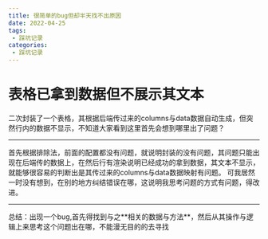 ```yaml
---
title: 很简单的bug但却半天找不出原因
date: 2022-04-25
tags:
 - 踩坑记录
categories:
 - 踩坑记录
---
```


# 表格已拿到数据但不展示其文本
二次封装了一个表格，其根据后端传过来的columns与data数据自动生成，但突然行内的数据不显示，不知道大家看到这里首先会想到哪里出了问题？
<hr/>
首先根据排除法，前面的配置都没有问题，就说明封装的没有问题，其问题只能出现在后端传的数据上，在然后行有渲染说明已经成功的拿到数据，其文本不显示，就能够很容易的判断出是其传过来的columns与data数据映射有问题。
可我居然一时没有想到，在别的地方纠结错误在哪，这说明我思考问题的方式有问题，得改进。
<hr/>
总结：出现一个bug,首先得找到与之**相关的数据与方法**，然后从其操作与逻辑上来思考这个问题出在哪，不能漫无目的的去寻找